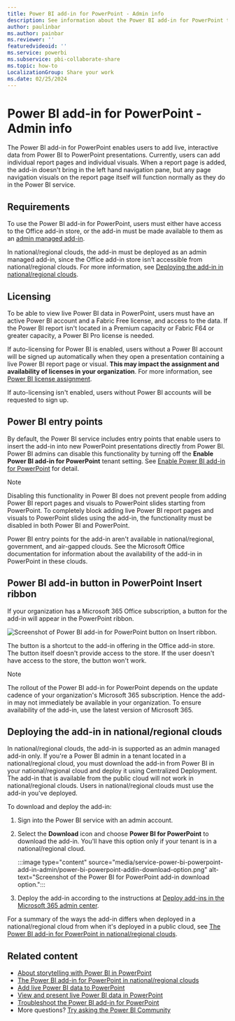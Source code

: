 ```yaml
---
title: Power BI add-in for PowerPoint - Admin info
description: See information about the Power BI add-in for PowerPoint that Power BI administrators need to be aware of.
author: paulinbar
ms.author: painbar
ms.reviewer: ''
featuredvideoid: ''
ms.service: powerbi
ms.subservice: pbi-collaborate-share
ms.topic: how-to
LocalizationGroup: Share your work
ms.date: 02/25/2024
---
```


# Power BI add-in for PowerPoint - Admin info

The Power BI add-in for PowerPoint enables users to add live, interactive data from Power BI to PowerPoint presentations. Currently, users can add individual report pages and individual visuals. When a report page is added, the add-in doesn't bring in the left hand navigation pane, but any page navigation visuals on the report page itself will function normally as they do in the Power BI service.

## Requirements

To use the Power BI add-in for PowerPoint, users must either have access to the Office add-in store, or the add-in must be made available to them as an [admin managed add-in](/microsoft-365/admin/manage/centralized-deployment-of-add-ins).

In national/regional clouds, the add-in must be deployed as an admin managed add-in, since the Office add-in store isn't accessible from national/regional clouds. For more information, see [Deploying the add-in in national/regional clouds](#deploying-the-add-in-in-nationalregional-clouds).

## Licensing

To be able to view live Power BI data in PowerPoint, users must have an active Power BI account and a Fabric Free  license, and access to the data. If the Power BI report isn't located in a Premium capacity or Fabric F64 or greater capacity, a Power BI Pro license is needed.

If auto-licensing for Power BI is enabled, users without a Power BI account will be signed up automatically when they open a presentation containing a live Power BI report page or visual. **This may impact the assignment and availability of licenses in your organization**. For more information, see [Power BI license assignment](../enterprise/service-admin-disable-self-service.md).

If auto-licensing isn't enabled, users without Power BI accounts will be requested to sign up.

## Power BI entry points

By default, the Power BI service includes entry points that enable users to insert the add-in into new PowerPoint presentations directly from Power BI. Power BI admins can disable this functionality by turning off the **Enable Power BI add-in for PowerPoint** tenant setting. See [Enable Power BI add-in for PowerPoint](/fabric/admin/service-admin-portal-export-sharing#enable-power-bi-add-in-for-powerpoint) for detail.

>[!NOTE]
> Disabling this functionality in Power BI does not prevent people from adding Power BI report pages and visuals to PowerPoint slides starting from PowerPoint. To completely block adding live Power BI report pages and visuals to PowerPoint slides using the add-in, the functionality must be disabled in both Power BI and PowerPoint.

Power BI entry points for the add-in aren't available in national/regional, government, and air-gapped clouds. See the Microsoft Office documentation for information about the availability of the add-in in PowerPoint in these clouds.

## Power BI add-in button in PowerPoint Insert ribbon

If your organization has a Microsoft 365 Office subscription, a button for the add-in will appear in the PowerPoint ribbon.

![Screenshot of Power BI add-in for PowerPoint button on Insert ribbon.](media/service-power-bi-powerpoint-add-in-admin/power-bi-addin-powerpoint-button.png)

The button is a shortcut to the add-in offering in the Office add-in store. The button itself doesn't provide access to the store. If the user doesn't have access to the store, the button won't work.

>[!NOTE]
> The rollout of the Power BI add-in for PowerPoint depends on the update cadence of your organization's Microsoft 365 subscription. Hence the add-in may not immediately be available in your organization. To ensure availability of the add-in, use the latest version of Microsoft 365.

## Deploying the add-in in national/regional clouds

In national/regional clouds, the add-in is supported as an admin managed add-in only. If you're a Power BI admin in a tenant located in a national/regional cloud, you must download the add-in from Power BI in your national/regional cloud and deploy it using Centralized Deployment. The add-in that is available from the public cloud will not work in national/regional clouds. Users in national/regional clouds must use the add-in you've deployed.

To download and deploy the add-in:

1. Sign into the Power BI service with an admin account.
1. Select the **Download** icon and choose **Power BI for PowerPoint** to download the add-in. You'll have this option only if your tenant is in a national/regional cloud.

    :::image type="content" source="media/service-power-bi-powerpoint-add-in-admin/power-bi-powerpoint-addin-download-option.png" alt-text="Screenshot of the Power BI for PowerPoint add-in download option.":::

1. Deploy the add-in according to the instructions at [Deploy add-ins in the Microsoft 365 admin center](/microsoft-365/admin/manage/manage-deployment-of-add-ins).

For a summary of the ways the add-in differs when deployed in a national/regional cloud from when it's deployed in a public cloud, see [The Power BI add-in for PowerPoint in national/regional clouds](./service-power-bi-powerpoint-add-in-national-clouds.md).

## Related content

* [About storytelling with Power BI in PowerPoint](./service-power-bi-powerpoint-add-in-about.md)
* [The Power BI add-in for PowerPoint in national/regional clouds](./service-power-bi-powerpoint-add-in-national-clouds.md)
* [Add live Power BI data to PowerPoint](./service-power-bi-powerpoint-add-in-install.md)
* [View and present live Power BI data in PowerPoint](./service-power-bi-powerpoint-add-in-view-present.md)
* [Troubleshoot the Power BI add-in for PowerPoint](./service-power-bi-powerpoint-add-in-troubleshoot.md)
* More questions? [Try asking the Power BI Community](https://community.powerbi.com/)